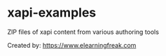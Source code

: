 # xapi-examples
ZIP files of xapi content from various authoring tools

Created by:  https://www.elearningfreak.com
